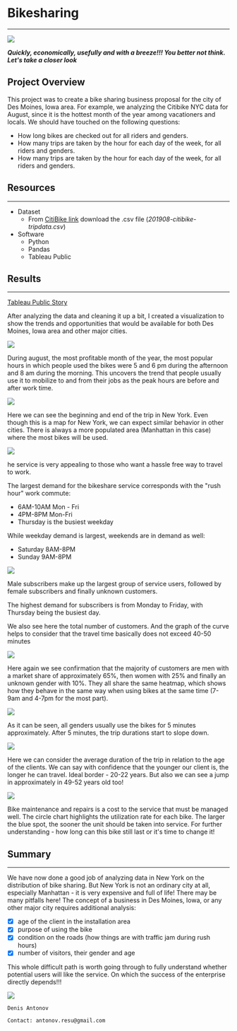 # **Bikesharing**
---
![](/Images/20210501_citibike_ebike_building_0709.webp)

***Quickly, economically, usefully and with a breeze!!! You better not think. Let's take a closer look***

## Project Overview
This project was to create a bike sharing business proposal for the city of Des Moines, Iowa area. For example, we analyzing the Citibike NYC data for August, since it is the hottest month of the year among vacationers and locals. We should have touched on the following questions:
  + How long bikes are checked out for all riders and genders.
  + How many trips are taken by the hour for each day of the week, for all riders and genders.
  + How many trips are taken by the hour for each day of the week, for all riders and genders.

## Resources
---
+ Dataset
    +  From [CitiBike link](https://s3.amazonaws.com/tripdata/index.html) download the .csv file (*201908-citibike-tripdata.csv*)
+ Software 
    + Python
    + Pandas
    + Tableau Public
## Results
---
[Tableau Public Story](https://public.tableau.com/app/profile/denis.antonov/viz/Challangeexercise12/ProposalofBikeSharing?publish=yes)


After analyzing the data and cleaning it up a bit, I created a visualization to show the trends and opportunities that would be available for both Des Moines, Iowa area and other major cities.

![](/Images/1.png)

During august, the most profitable month of the year, the most popular hours in which people used the bikes were 5 and 6 pm during the afternoon and 8 am during the morning. This uncovers the trend that people usually use it to mobilize to and from their jobs as the peak hours are before and after work time.

![](/Images/2.png)

Here we can see the beginning and end of the trip in New York. Even though this is a map for New York, we can expect similar behavior in other cities. There is always a more populated area (Manhattan in this case) where the most bikes will be used.

![](/Images/3.png)

he service is very appealing to those who want a hassle free way to travel to work.

The largest demand for the bikeshare service corresponds with the "rush hour" work commute:

+ 6AM-10AM Mon - Fri
+ 4PM-8PM Mon-Fri
+ Thursday is the busiest weekday
  
While weekday demand is largest, weekends are in demand as well:

+ Saturday 8AM-8PM
+ Sunday 9AM-8PM

![](/Images/4.png)

Male subscribers make up the largest group of service users, followed by female subscribers and finally unknown customers.

The highest demand for subscribers is from Monday to Friday, with Thursday being the busiest day.

We also see here the total number of customers. And the graph of the curve helps to consider that the travel time basically does not exceed 40-50 minutes

![](/Images/5.png)

Here again we see confirmation that the majority of customers are men with a market share of approximately 65%, then women with 25% and finally an unknown gender with 10%. They all share the same heatmap, which shows how they behave in the same way when using bikes at the same time (7-9am and 4-7pm for the most part).

![](/Images/6.png)

As it can be seen, all genders usually use the bikes for 5 minutes approximately. After 5 minutes, the trip durations start to slope down.

![](/Images/7.png)

Here we can consider the average duration of the trip in relation to the age of the clients. We can say with confidence that the younger our client is, the longer he can travel. Ideal border - 20-22 years. But also we can see a jump in approximately in 49-52 years old too! 

![](/Images/8.png)

Bike maintenance and repairs is a cost to the service that must be managed well. The circle chart highlights the utilization rate for each bike.
The larger the blue spot, the sooner the unit should be taken into service. For further understanding - how long can this bike still last or it's time to change it!

## Summary
---
We have now done a good job of analyzing data in New York on the distribution of bike sharing. But New York is not an ordinary city at all, especially Manhattan - it is very expensive and full of life! There may be many pitfalls here! The concept of a business in Des Moines, Iowa, or any other major city requires additional analysis:
 - [x] age of the client in the installation area
 - [x] purpose of using the bike
 - [x] condition on the roads (how things are with traffic jam during rush hours)
- [x] number of visitors, their gender and age 
 
This whole difficult path is worth going through to fully understand whether potential users will like the service. On which the success of the enterprise directly depends!!!

![](/Images/citi-bike-angels-program_s.webp)


```
Denis Antonov
```
```
Contact: antonov.resu@gmail.com
```

